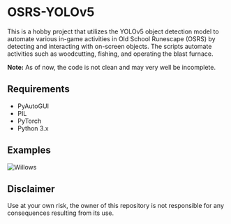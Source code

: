 # OSRS-YOLOv5

This is a hobby project that utilizes the YOLOv5 object detection model to automate various in-game activities in Old School Runescape (OSRS) by detecting and interacting with on-screen objects. The scripts automate activities such as woodcutting, fishing, and operating the blast furnace.

**Note:** As of now, the code is not clean and may very well be incomplete.

## Requirements
* PyAutoGUI
* PIL
* PyTorch
* Python 3.x

## Examples

![Willows](https://giphy.com/embed/qFIQbcrzfZuCfB8kGQ)

## Disclaimer

Use at your own risk, the owner of this repository is not responsible for any consequences resulting from its use.
